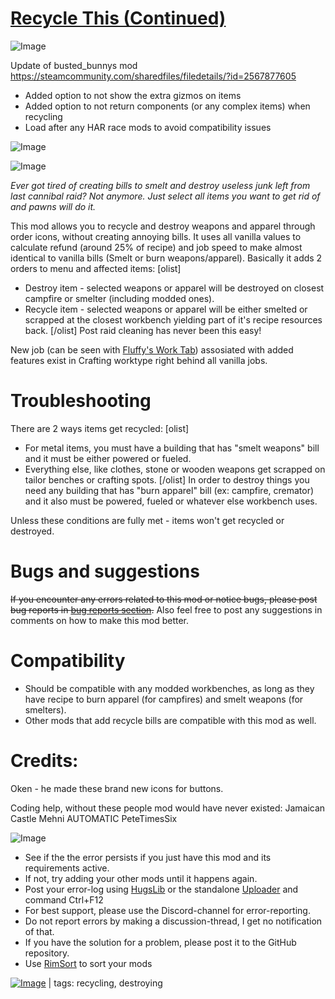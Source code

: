 # [Recycle This (Continued)](https://steamcommunity.com/sharedfiles/filedetails/?id=3253550009)

![Image](https://i.imgur.com/buuPQel.png)

Update of busted_bunnys mod https://steamcommunity.com/sharedfiles/filedetails/?id=2567877605

- Added option to not show the extra gizmos on items
- Added option to not return components (or any complex items) when recycling
- Load after any HAR race mods to avoid compatibility issues

![Image](https://i.imgur.com/pufA0kM.png)
	
![Image](https://i.imgur.com/Z4GOv8H.png)

*Ever got tired of creating bills to smelt and destroy useless junk left from last cannibal raid? Not anymore. Just select all items you want to get rid of and pawns will do it.*

This mod allows you to recycle and destroy weapons and apparel through order icons, without creating annoying bills. It uses all vanilla values to calculate refund (around 25% of recipe) and job speed to make almost identical to vanilla bills (Smelt or burn weapons/apparel).
Basically it adds 2 orders to menu and affected items:
[olist]
- Destroy item - selected weapons or apparel will be destroyed on closest campfire or smelter (including modded ones).
- Recycle item - selected weapons or apparel will be either smelted or scrapped at the closest workbench yielding part of it's recipe resources back.
[/olist]
Post raid cleaning has never been this easy!

New job (can be seen with [Fluffy's Work Tab](https://steamcommunity.com/sharedfiles/filedetails/?id=725219116&amp;searchtext=Work+Tab)) assosiated with added features exist in Crafting worktype right behind all vanilla jobs.

# Troubleshooting


There are 2 ways items get recycled:
[olist]
- For metal items, you must have a building that has "smelt weapons" bill and it must be either powered or fueled.
- Everything else, like clothes, stone or wooden weapons get scrapped on tailor benches or crafting spots.
[/olist]
In order to destroy things you need any building that has "burn apparel" bill (ex: campfire, cremator) and it also must be powered, fueled or whatever else workbench uses.

Unless these conditions are fully met - items won't get recycled or destroyed.

# Bugs and suggestions

~~If you encounter any errors related to this mod or notice bugs, please post bug reports in [bug reports section](https://steamcommunity.com/workshop/filedetails/discussion/2567877605/3060745474560090101/).~~ Also feel free to post any suggestions in comments on how to make this mod better.

# Compatibility



- Should be compatible with any modded workbenches, as long as they have recipe to burn apparel (for campfires) and smelt weapons (for smelters).
- Other mods that add recycle bills are compatible with this mod as well.



# Credits:

Oken - he made these brand new icons for buttons.

Coding help, without these people mod would have never existed:
 Jamaican Castle 
 Mehni
 AUTOMATIC
 PeteTimesSix

![Image](https://i.imgur.com/PwoNOj4.png)



-  See if the the error persists if you just have this mod and its requirements active.
-  If not, try adding your other mods until it happens again.
-  Post your error-log using [HugsLib](https://steamcommunity.com/workshop/filedetails/?id=818773962) or the standalone [Uploader](https://steamcommunity.com/sharedfiles/filedetails/?id=2873415404) and command Ctrl+F12
-  For best support, please use the Discord-channel for error-reporting.
-  Do not report errors by making a discussion-thread, I get no notification of that.
-  If you have the solution for a problem, please post it to the GitHub repository.
-  Use [RimSort](https://github.com/RimSort/RimSort/releases/latest) to sort your mods

 

[![Image](https://img.shields.io/github/v/release/emipa606/RecycleThis?label=latest%20version&style=plastic&color=9f1111&labelColor=black)](https://steamcommunity.com/sharedfiles/filedetails/changelog/3253550009) | tags: recycling,  destroying
